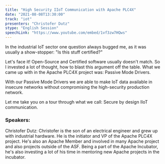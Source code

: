 ```yaml
---
title: "High Security IIoT Communication with Apache PLC4X"
date: "2021-08-08T13:30:00" 
track: "iot"
presenters: "Christofer Dutz"
stype: "English Session"
speechLink: "https://www.youtube.com/embed/1vf3zw7HQws"
---
```

In the industrial IoT sector one question always bugged me, as it was usually a show-stopper: "Is this stuff certified?" 
 

 Let's face it! Open-Source and Certified software usually doesn't match. So I invested a lot of thought, how to blast this argument off the table. What we came up with in the Apache PLC4X project was: Passive Mode Drivers.
 

 With our Passive Mode Drivers we are able to make IoT data available in insecure networks without compromising the high-security production network. 
 

 Let me take you on a tour through what we call: Secure by design IIoT communication.
 ### Speakers: 
 Christofer Dutz: Christofer is the son of an electrical engineer and grew up with industrial hardware. He is the initiator and VP of the Apache PLC4X project. He's also an Apache Member and involved in many Apache project and also projects outside of the ASF. Being a part of the Apache Incubator, he's also investing a lot of his time in mentoring new Apache projects in the incubator.